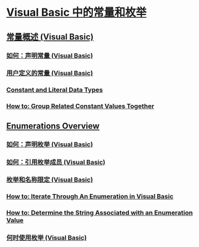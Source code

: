 # [Visual Basic 中的常量和枚举](index.md)
## [常量概述 (Visual Basic)](constants-overview.md)
### [如何：声明常量 (Visual Basic)](how-to-declare-a-constant.md)
### [用户定义的常量 (Visual Basic)](user-defined-constants.md)
### [Constant and Literal Data Types](TocOutOfQuery)
### [How to: Group Related Constant Values Together](TocOutOfQuery)
## [Enumerations Overview](TocOutOfQuery)
### [如何：声明枚举 (Visual Basic)](how-to-declare-enumerations.md)
### [如何：引用枚举成员 (Visual Basic)](how-to-refer-to-an-enumeration-member.md)
### [枚举和名称限定 (Visual Basic)](enumerations-and-name-qualification.md)
### [How to: Iterate Through An Enumeration in Visual Basic](TocOutOfQuery)
### [How to: Determine the String Associated with an Enumeration Value](TocOutOfQuery)
### [何时使用枚举 (Visual Basic)](when-to-use-an-enumeration.md)
